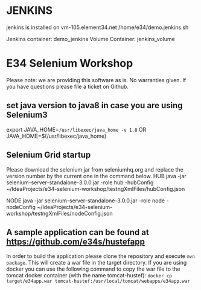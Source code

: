 # JENKINS 
jenkins is installed on vm-105.element34.net
/home/e34/demo.jenkins.sh

Jenkins container: demo_jenkins
Volume Container: jenkins_volume



# E34 Selenium Workshop 
Please note: we are providing this software as is. No warranties given. If you have questions please file a ticket on Github. 

## set java version to java8 in case you are using Selenium3 
export JAVA_HOME=`/usr/libexec/java_home -v 1.8`
OR
JAVA_HOME=$(/usr/libexec/java_home)


## Selenium Grid startup 
Please download the selenium jar from seleniumhq.org and replace the version number by the current one in the command below. 
HUB
java -jar selenium-server-standalone-3.0.0.jar -role hub -hubConfig ~/IdeaProjects/e34-selenium-workshop/testngXmlFiles/hubConfig.json

NODE
java -jar selenium-server-standalone-3.0.0.jar -role node -nodeConfig ~/IdeaProjects/e34-selenium-workshop/testngXmlFiles/nodeConfig.json


## A sample application can be found at https://github.com/e34s/hustefapp 
In order to build the application please clone the repository and execute `mvn package`. This will create a war file in the target directory. If you are using docker you can use the 
following command to copy the war file to the tomcat docker container (with the name tomcat-hustef): 
`docker cp target/e34app.war tomcat-hustef:/usr/local/tomcat/webapps/e34app.war`
